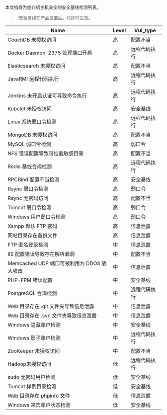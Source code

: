 
本文档将为您介绍主机安全的安全基线检测列表。
>!安全基线在产品设置后，将即时生效。

| Name                        | Level | Vul_type |
| --------------------------- | ----- | -------- |
| CouchDB 未授权访问 | 高	| 配置不当 |
| Docker Daemon  2375 管理端口开启	| 高	| 远程代码执行 |
| Elasticsearch 未授权访问	| 高	| 配置不当 |
| JavaRMI 远程代码执行	| 高	| 远程代码执行 |
| Jenkins 未开启认证可导致命令执行	| 高	| 远程代码执行 |
| Kubelet 未授权访问	| 高	| 安全基线 |
| Linux 系统弱口令检测	| 高	| 远程代码执行 |
| MongoDB 未授权访问	| 高	| 配置不当 |
| MySQL 弱口令检测	| 高	| 弱口令 |
| NFS 错误配置导致可挂载敏感目录	| 高	| 配置不当 |
| Redis 基线合规检测	| 高	| 远程代码执行 |
| RPCBind 配置不当检测	| 高	| 安全基线 |
| Rsync 弱口令检测	| 高	| 弱口令 |
| Rsync 无密码访问	| 高	| 配置不当 |
| Tomcat 弱口令检测	| 高	| 弱口令 |
| Windows 用户弱口令检测	| 高	| 弱口令 |
| Xampp 默认 FTP 密码	| 高	| 信息泄露 |
| 网站目录存在备份文件	| 高	| 信息泄露 |
| FTP 匿名登录检测	| 中	| 信息泄露 |
| IIS 配置错误导致存在解析漏洞	| 中	| 配置不当 |
| Memcached UDP 端口可被利用为 DDOS 放大攻击	| 中	| 信息泄露 |
| PHP-FPM 错误配置	| 中	| 安全基线 |
| PostgreSQL 合规检测	| 中	| 远程代码执行 |
| Web 目录存在 .git 文件夹导致信息泄露	| 中	| 信息泄露 |
| Web 目录存在 .svn 文件夹导致信息泄露	| 中	| 信息泄露 |
| Windows 隐藏账户检测	| 中	| 安全基线 |
| Windows 影子账户检测	| 中	| 远程代码执行 |
| ZooKeeper 未授权访问	| 中	| 配置不当 |
| Hadoop未授权访问	| 低	| 远程代码执行 |
| sudo 无密码用户检测	| 低	| 安全基线 |
| Tomcat 样例目录检测	| 低	| 安全基线 |
| Web 目录存在 phpinfo 文件	| 低	| 信息泄露 |
| Windows 来宾账户状态检测	| 低	| 安全基线 |


